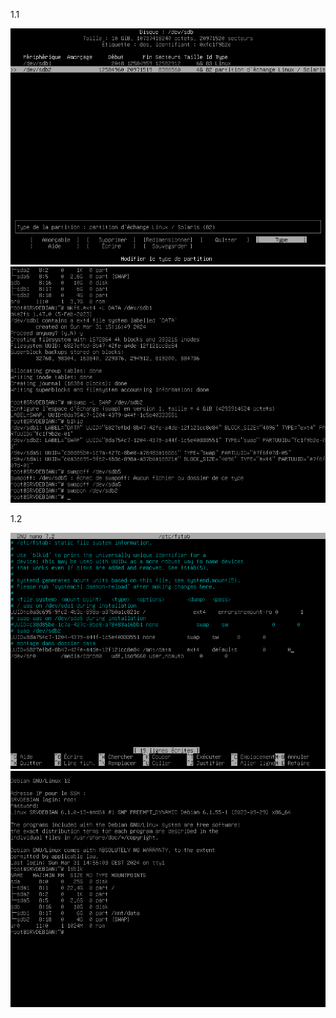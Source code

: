 1.1 

![](https://raw.githubusercontent.com/Calllmeonichan/Checkpoint/main/partition.png)
![](https://raw.githubusercontent.com/Calllmeonichan/Checkpoint/main/nom%20partition%20et%20type%20et%20swap%20on%20off.png) 

1.2 

![](https://raw.githubusercontent.com/Calllmeonichan/Checkpoint/main/montage%20data%20et%20swap%20.png)
![](https://raw.githubusercontent.com/Calllmeonichan/Checkpoint/main/fin.png)
